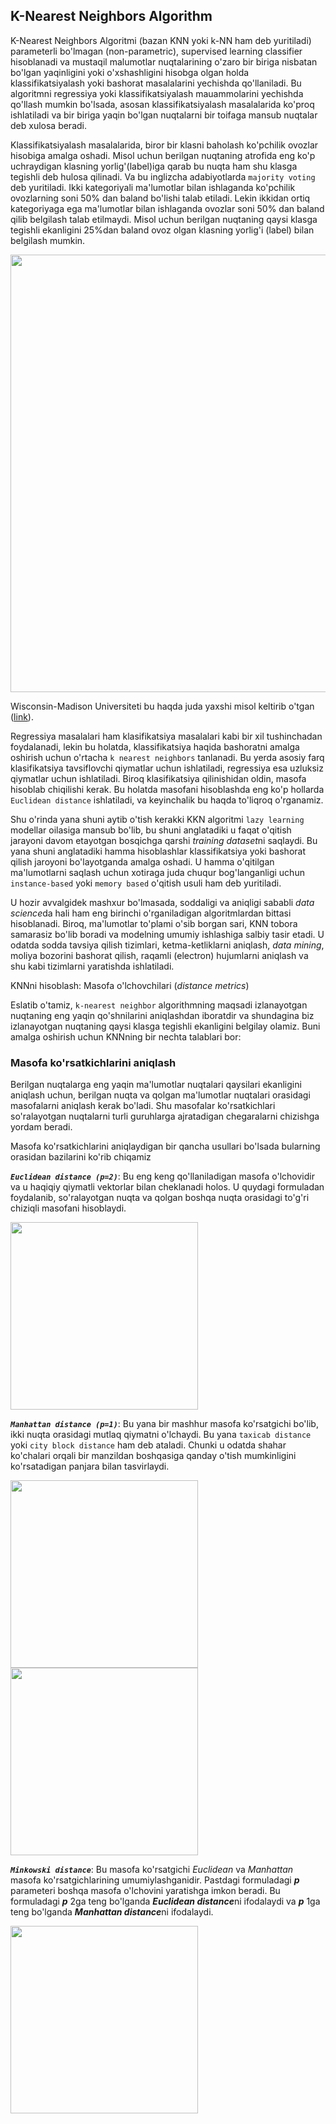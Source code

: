 ## K-Nearest Neighbors Algorithm

K-Nearest Neighbors Algoritmi (bazan KNN yoki k-NN ham deb yuritiladi) parameterli bo'lmagan (non-parametric), supervised learning classifier hisoblanadi va mustaqil malumotlar nuqtalarining o'zaro bir biriga nisbatan bo'lgan yaqinligini yoki o'xshashligini hisobga olgan holda klassifikatsiyalash yoki bashorat masalalarini yechishda qo'llaniladi. Bu algoritmni regressiya yoki klassifikatsiyalash mauammolarini yechishda qo'llash mumkin bo'lsada, asosan klassifikatsiyalash masalalarida ko'proq ishlatiladi va bir biriga yaqin bo'lgan nuqtalarni bir toifaga mansub nuqtalar deb xulosa beradi.

Klassifikatsiyalash masalalarida, biror bir klasni baholash ko'pchilik ovozlar hisobiga amalga oshadi. Misol uchun berilgan nuqtaning atrofida eng ko'p uchraydigan klasning yorlig'(label)iga  qarab bu nuqta ham shu klasga tegishli deb hulosa qilinadi. Va bu inglizcha adabiyotlarda `majority voting` deb yuritiladi. Ikki kategoriyali ma'lumotlar bilan ishlaganda ko'pchilik ovozlarning soni 50% dan baland bo'lishi talab etiladi. Lekin ikkidan ortiq kategoriyaga ega ma'lumotlar bilan ishlaganda ovozlar soni 50% dan baland qilib belgilash talab etilmaydi. Misol uchun berilgan nuqtaning qaysi klasga tegishli ekanligini 25%dan baland ovoz olgan klasning yorlig'i (label) bilan belgilash mumkin.

<img src="/machine-learning/TUTORIALS/SECTIONS/knn/image.png" width="700">

Wisconsin-Madison Universiteti bu haqda juda yaxshi misol keltirib o'tgan ([link](https://sebastianraschka.com/pdf/lecture-notes/stat479fs18/02_knn_notes.pdf)).

Regressiya masalalari ham klasifikatsiya masalalari kabi bir xil tushinchadan foydalanadi, lekin bu holatda, klassifikatsiya haqida bashoratni amalga oshirish uchun o'rtacha `k nearest neighbors` tanlanadi. Bu yerda asosiy farq klasifikatsiya tavsiflovchi qiymatlar uchun ishlatiladi, regressiya esa uzluksiz qiymatlar uchun ishlatiladi. Biroq klasifikatsiya qilinishidan oldin, masofa hisoblab chiqilishi kerak. Bu holatda masofani hisoblashda eng ko'p hollarda `Euclidean distance` ishlatiladi, va keyinchalik bu haqda to'liqroq o'rganamiz.

Shu o'rinda yana shuni aytib o'tish kerakki KKN algoritmi `lazy learning` modellar oilasiga mansub bo'lib, bu shuni anglatadiki u faqat o'qitish jarayoni davom etayotgan bosqichga qarshi *training dataset*ni saqlaydi. Bu yana shuni anglatadiki hamma hisoblashlar klassifikatsiya yoki bashorat qilish jaroyoni bo'layotganda amalga oshadi. U hamma o'qitilgan ma'lumotlarni saqlash uchun xotiraga juda chuqur bog'langanligi uchun `instance-based` yoki `memory based` o'qitish usuli ham deb yuritiladi. 

U hozir avvalgidek mashxur bo'lmasada, soddaligi va aniqligi sababli *data science*da hali ham eng birinchi o'rganiladigan algoritmlardan bittasi hisoblanadi. Biroq, ma'lumotlar to'plami o'sib borgan sari, KNN tobora samarasiz bo'lib boradi va modelning umumiy ishlashiga salbiy tasir etadi. U odatda sodda tavsiya qilish tizimlari, ketma-ketliklarni aniqlash, *data mining*, moliya bozorini bashorat qilish, raqamli (electron) hujumlarni aniqlash va shu kabi tizimlarni yaratishda ishlatiladi.

KNNni hisoblash: Masofa o'lchovchilari (*distance metrics*)

Eslatib o'tamiz, `k-nearest neighbor` algorithmning maqsadi izlanayotgan nuqtaning eng yaqin qo'shnilarini aniqlashdan iboratdir va shundagina biz izlanayotgan nuqtaning qaysi klasga tegishli ekanligini belgilay olamiz. Buni amalga oshirish uchun KNNning bir nechta talablari bor:

### Masofa ko'rsatkichlarini aniqlash
Berilgan nuqtalarga eng yaqin ma'lumotlar nuqtalari qaysilari ekanligini aniqlash uchun, berilgan nuqta va qolgan ma'lumotlar nuqtalari orasidagi masofalarni aniqlash kerak bo'ladi. Shu masofalar ko'rsatkichlari so'ralayotgan nuqtalarni turli guruhlarga ajratadigan chegaralarni chizishga yordam beradi.

Masofa ko'rsatkichlarini aniqlaydigan bir qancha usullari bo'lsada bularning orasidan bazilarini ko'rib chiqamiz

***`Euclidean distance (p=2)`***: Bu eng keng qo'llaniladigan masofa o'lchovidir va u haqiqiy qiymatli vektorlar bilan cheklanadi holos. U quydagi formuladan foydalanib, so'ralayotgan nuqta va qolgan boshqa nuqta orasidagi to'g'ri chiziqli masofani hisoblaydi.

<img src="/machine-learning/TUTORIALS/SECTIONS/euclidean_distance/euclidean_distance_fuction.png" width="300">

***`Manhattan distance (p=1)`***: Bu yana bir mashhur masofa ko'rsatgichi bo'lib, ikki nuqta orasidagi mutlaq qiymatni o'lchaydi. Bu yana  `taxicab distance` yoki `city block distance` ham deb ataladi. Chunki u odatda shahar ko'chalari orqali bir manzildan boshqasiga qanday o'tish mumkinligini ko'rsatadigan panjara bilan tasvirlaydi. 

<img src="/machine-learning/TUTORIALS/SECTIONS/knn/manhattan_distance1.jpeg" width="300">

<img src="/machine-learning/TUTORIALS/SECTIONS/knn/manhattan_distance2.png" width="300">

***`Minkowski distance`***: Bu masofa ko'rsatgichi *Euclidean* va *Manhattan* masofa ko'rsatgichlarining umumiylashganidir. Pastdagi formuladagi ***p*** parameteri boshqa masofa o'lchovini yaratishga imkon beradi. Bu formuladagi ***p*** 2ga teng bo'lganda 
***Euclidean distance***ni ifodalaydi va ***p*** 1ga teng bo'lganda ***Manhattan distance***ni ifodalaydi.

<img src="/machine-learning/TUTORIALS/SECTIONS/knn/minkowski_distance.png" width="300">